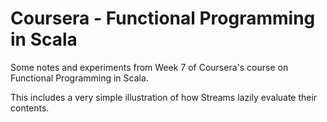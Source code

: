 Coursera - Functional Programming in Scala
==========================================

Some notes and experiments from Week 7 of Coursera's course on Functional Programming in Scala.

This includes a very simple illustration of how Streams lazily evaluate their contents.



